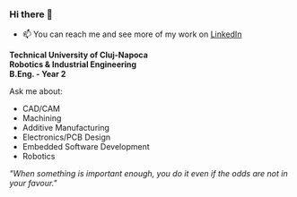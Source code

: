 ### Hi there 👋

- 📫 You can reach me and see more of my work on [LinkedIn](https://www.linkedin.com/in/hansjohrend/)

**Technical University of Cluj-Napoca** <br>
**Robotics & Industrial Engineering** <br>
**B.Eng. - Year 2** <br>

Ask me about:

- CAD/CAM
- Machining
- Additive Manufacturing
- Electronics/PCB Design
- Embedded Software Development
- Robotics

*"When something is important enough, you do it even if the odds are not in your favour."*
